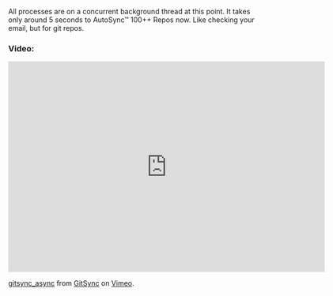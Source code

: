 All processes are on a concurrent background thread at this point<!--more-->. It takes only around 5 seconds to AutoSync™ 100++ Repos now. Like checking your email, but for git repos.

### Video:
<iframe src="https://player.vimeo.com/video/211185211" width="640" height="427" frameborder="0" webkitallowfullscreen mozallowfullscreen allowfullscreen></iframe>
<p><a href="https://vimeo.com/211185211">gitsync_async</a> from <a href="https://vimeo.com/gitsync">GitSync</a> on <a href="https://vimeo.com">Vimeo</a>.</p>
